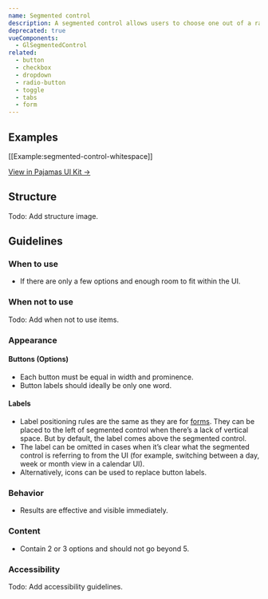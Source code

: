 ```yaml
---
name: Segmented control
description: A segmented control allows users to choose one out of a range of available options. It is a button group of equal options where only one can be selected and active. There must always be one option active.
deprecated: true
vueComponents:
  - GlSegmentedControl
related:
  - button
  - checkbox
  - dropdown
  - radio-button
  - toggle
  - tabs
  - form 
---
```


## Examples

[[Example:segmented-control-whitespace]]

[View in Pajamas UI Kit →](https://www.figma.com/file/qEddyqCrI7kPSBjGmwkZzQ/Component-library?node-id=425%3A135)

## Structure

Todo: Add structure image.

## Guidelines

### When to use

- If there are only a few options and enough room to fit within the UI.

### When not to use

Todo: Add when not to use items.

### Appearance

#### Buttons (Options)

- Each button must be equal in width and prominence.
- Button labels should ideally be only one word. 

#### Labels

- Label positioning rules are the same as they are for [forms](/components/form). They can be placed to the left of segmented control when there’s a lack of vertical space. But by default, the label comes above the segmented control.
- The label can be omitted in cases when it’s clear what the segmented control is referring to from the UI (for example, switching between a day, week or month view in a calendar UI).
- Alternatively, icons can be used to replace button labels.

### Behavior

- Results are effective and visible immediately.

### Content

- Contain 2 or 3 options and should not go beyond 5.

### Accessibility

Todo: Add accessibility guidelines.
